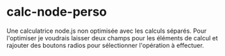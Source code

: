 # calc-node-perso
Une calculatrice node.js non optimisée avec les calculs séparés.
Pour l'optimiser je voudrais laisser deux champs pour les éléments de calcul et rajouter des boutons radios pour sélectionner l'opération à effectuer.
